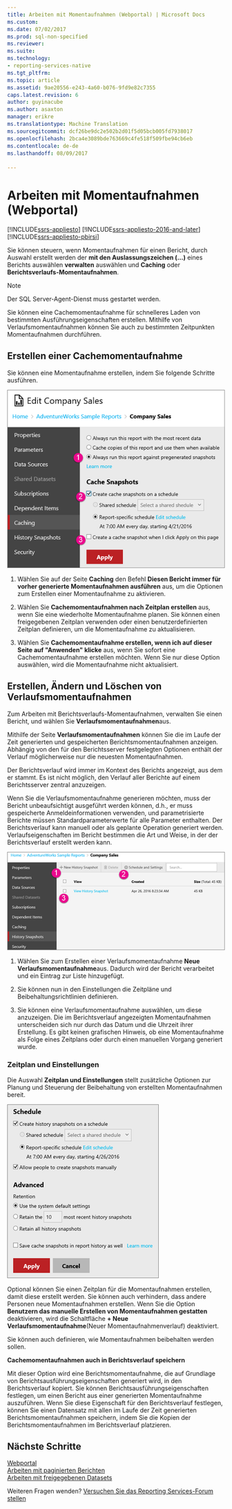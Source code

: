 ```yaml
---
title: Arbeiten mit Momentaufnahmen (Webportal) | Microsoft Docs
ms.custom: 
ms.date: 07/02/2017
ms.prod: sql-non-specified
ms.reviewer: 
ms.suite: 
ms.technology:
- reporting-services-native
ms.tgt_pltfrm: 
ms.topic: article
ms.assetid: 9ae20556-e243-4a60-b076-9fd9e82c7355
caps.latest.revision: 6
author: guyinacube
ms.author: asaxton
manager: erikre
ms.translationtype: Machine Translation
ms.sourcegitcommit: dcf26be9dc2e502b2d01f5d05bcb005fd7938017
ms.openlocfilehash: 2bca4e3089bde763669c4fe518f509fbe94cb6eb
ms.contentlocale: de-de
ms.lasthandoff: 08/09/2017

---
```


# <a name="working-with-snapshots-web-portal"></a>Arbeiten mit Momentaufnahmen (Webportal)

[!INCLUDE[ssrs-appliesto](../includes/ssrs-appliesto.md)] [!INCLUDE[ssrs-appliesto-2016-and-later](../includes/ssrs-appliesto-2016-and-later.md)] [!INCLUDE[ssrs-appliesto-pbirsi](../includes/ssrs-appliesto-pbirs.md)]

Sie können steuern, wenn Momentaufnahmen für einen Bericht, durch Auswahl erstellt werden der **mit den Auslassungszeichen (...)**  eines Berichts auswählen **verwalten** auswählen und **Caching** oder **Berichtsverlaufs-Momentaufnahmen**.  
  
> [!NOTE]
> Der SQL Server-Agent-Dienst muss gestartet werden.  
   
Sie können eine Cachemomentaufnahme für schnelleres Laden von bestimmten Ausführungseigenschaften erstellen. Mithilfe von Verlaufsmomentaufnahmen können Sie auch zu bestimmten Zeitpunkten Momentaufnahmen durchführen.  
  
## <a name="creating-a-cache-snapshot"></a>Erstellen einer Cachemomentaufnahme  
  
Sie können eine Momentaufnahme erstellen, indem Sie folgende Schritte ausführen.  
  
![ssRSWebPortal-report-caching4](../reporting-services/media/ssrswebportal-report-caching4.png)  
  
1.  Wählen Sie auf der Seite **Caching** den Befehl **Diesen Bericht immer für vorher generierte Momentaufnahmen ausführen** aus, um die Optionen zum Erstellen einer Momentaufnahme zu aktivieren.  
  
2.  Wählen Sie **Cachemomentaufnahmen nach Zeitplan erstellen** aus, wenn Sie eine wiederholte Momentaufnahme planen. Sie können einen freigegebenen Zeitplan verwenden oder einen benutzerdefinierten Zeitplan definieren, um die Momentaufnahme zu aktualisieren.  
  
3.  Wählen Sie **Cachemomentaufnahme erstellen, wenn ich auf dieser Seite auf "Anwenden" klicke** aus, wenn Sie sofort eine Cachemomentaufnahme erstellen möchten. Wenn Sie nur diese Option auswählen, wird die Momentaufnahme nicht aktualisiert.  
  
## <a name="create-modify-and-delete-history-snapshots"></a>Erstellen, Ändern und Löschen von Verlaufsmomentaufnahmen  
  
Zum Arbeiten mit Berichtsverlaufs-Momentaufnahmen, verwalten Sie einen Bericht, und wählen Sie **Verlaufsmomentaufnahmen**aus.  
  
Mithilfe der Seite **Verlaufsmomentaufnahmen** können Sie die im Laufe der Zeit generierten und gespeicherten Berichtsmomentaufnahmen anzeigen. Abhängig von den für den Berichtsserver festgelegten Optionen enthält der Verlauf möglicherweise nur die neuesten Momentaufnahmen.  
  
Der Berichtsverlauf wird immer im Kontext des Berichts angezeigt, aus dem er stammt. Es ist nicht möglich, den Verlauf aller Berichte auf einem Berichtsserver zentral anzuzeigen.  
  
Wenn Sie die Verlaufsmomentaufnahme generieren möchten, muss der Bericht unbeaufsichtigt ausgeführt werden können, d.h., er muss gespeicherte Anmeldeinformationen verwenden, und parametrisierte Berichte müssen Standardparameterwerte für alle Parameter enthalten. Der Berichtsverlauf kann manuell oder als geplante Operation generiert werden. Verlaufseigenschaften im Bericht bestimmen die Art und Weise, in der der Berichtsverlauf erstellt werden kann.  
  
![ssRSWebPortal-historysnapshots1](../reporting-services/media/ssrswebportal-historysnapshots1.png)  
   
1.  Wählen Sie zum Erstellen einer Verlaufsmomentaufnahme **Neue Verlaufsmomentaufnahme**aus. Dadurch wird der Bericht verarbeitet und ein Eintrag zur Liste hinzugefügt.  
  
2.  Sie können nun in den Einstellungen die Zeitpläne und Beibehaltungsrichtlinien definieren.  
  
3.  Sie können eine Verlaufsmomentaufnahme auswählen, um diese anzuzeigen. Die im Berichtsverlauf angezeigten Momentaufnahmen unterscheiden sich nur durch das Datum und die Uhrzeit ihrer Erstellung. Es gibt keinen grafischen Hinweis, ob eine Momentaufnahme als Folge eines Zeitplans oder durch einen manuellen Vorgang generiert wurde.  
  
### <a name="schedule-and-settings"></a>Zeitplan und Einstellungen  
  
Die Auswahl **Zeitplan und Einstellungen** stellt zusätzliche Optionen zur Planung und Steuerung der Beibehaltung von erstellten Momentaufnahmen bereit.  
  
![ssRSWebPortal-historysnapshots2](../reporting-services/media/ssrswebportal-historysnapshots2.png)  
   
Optional können Sie einen Zeitplan für die Momentaufnahmen erstellen, damit diese erstellt werden. Sie können auch verhindern, dass andere Personen neue Momentaufnahmen erstellen. Wenn Sie die Option **Benutzern das manuelle Erstellen von Momentaufnahmen gestatten** deaktivieren, wird die Schaltfläche **+ Neue Verlaufsmomentaufnahme**(Neuer Momentaufnahmenverlauf) deaktiviert.  
  
Sie können auch definieren, wie Momentaufnahmen beibehalten werden sollen.  
  
**Cachemomentaufnahmen auch in Berichtsverlauf speichern**  
  
Mit dieser Option wird eine Berichtsmomentaufnahme, die auf Grundlage von Berichtsausführungseigenschaften generiert wird, in den Berichtsverlauf kopiert. Sie können Berichtsausführungseigenschaften festlegen, um einen Bericht aus einer generierten Momentaufnahme auszuführen. Wenn Sie diese Eigenschaft für den Berichtsverlauf festlegen, können Sie einen Datensatz mit allen im Laufe der Zeit generierten Berichtsmomentaufnahmen speichern, indem Sie die Kopien der Berichtsmomentaufnahmen im Berichtsverlauf platzieren.

## <a name="next-steps"></a>Nächste Schritte

[Webportal](../reporting-services/web-portal-ssrs-native-mode.md)  
[Arbeiten mit paginierten Berichten](working-with-paginated-reports-web-portal.md)  
[Arbeiten mit freigegebenen Datasets](../reporting-services/work-with-shared-datasets-web-portal.md)

Weiteren Fragen wenden? [Versuchen Sie das Reporting Services-Forum stellen](http://go.microsoft.com/fwlink/?LinkId=620231)
